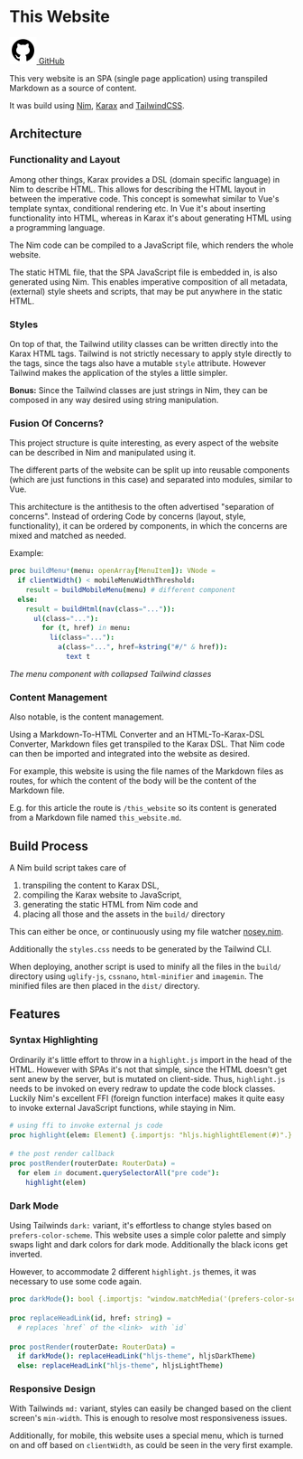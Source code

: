 [creationTime]:- "Feb 13. 2023"
[lastWriteTime]:- "Feb 20. 2023"

# This Website

<a href="https://github.com/aMOPel/nim-karax-website/tree/amopels_content">
<img src="assets/icons8-github.svg" alt="GitHub" class="inline m-1 dark:invert">
GitHub</a>

This very website 
is an SPA (single page application) using transpiled Markdown as a source of content.

It was build 
using [Nim](https://nim-lang.org/), [Karax](https://github.com/karaxnim/karax) and [TailwindCSS](https://tailwindcss.com/).

## Architecture

### Functionality and Layout

Among other things, Karax provides a DSL (domain specific language)
in Nim to describe HTML.
This allows for describing the HTML layout in between the imperative code.
This concept is somewhat similar to Vue's template syntax, conditional rendering etc.
In Vue it's about inserting functionality into HTML,
whereas in Karax it's about generating HTML using a programming language.

The Nim code can be compiled to a JavaScript file, which renders the whole website.

The static HTML file, that the SPA JavaScript file is embedded in,
is also generated using Nim.
This enables imperative composition of all metadata, 
(external) style sheets and scripts, that may be put anywhere in the static HTML.

### Styles

On top of that, the Tailwind utility classes can be written directly into the
Karax HTML tags.
Tailwind is not strictly necessary to apply style directly to the tags,
since the tags also have a mutable `style` attribute. 
However Tailwind makes the application of the styles a little simpler.

**Bonus:** Since the Tailwind classes are just strings in Nim,
they can be composed in any way desired using string manipulation.

### Fusion Of Concerns?

This project structure is quite interesting, as every aspect of the 
website can be described in Nim and manipulated using it.

The different parts of the website can be split up into reusable components 
(which are just functions in this case) and separated into modules,
similar to Vue.

This architecture is the antithesis to the often advertised 
"separation of concerns". Instead of ordering Code by concerns 
(layout, style, functionality), it can be ordered by components, in which
the concerns are mixed and matched as needed.

Example:

```nim
proc buildMenu*(menu: openArray[MenuItem]): VNode =
  if clientWidth() < mobileMenuWidthThreshold:
    result = buildMobileMenu(menu) # different component
  else:
    result = buildHtml(nav(class="...")):
      ul(class="..."):
        for (t, href) in menu:
          li(class="..."):
            a(class="...", href=kstring("#/" & href)):
              text t
```
*The menu component with collapsed Tailwind classes*

### Content Management

Also notable, is the content management.

Using a Markdown-To-HTML Converter and an HTML-To-Karax-DSL Converter,
Markdown files get transpiled to the Karax DSL.
That Nim code can then be imported and integrated into the website
as desired. 

For example, this website is using the file names of the Markdown 
files as routes, for which the content of the body will be the content of the 
Markdown file. 

E.g. for this article the route is `/this_website` so its content
is generated from a Markdown file named `this_website.md`.

## Build Process

A Nim build script takes care of 
1. transpiling the content to Karax DSL,
2. compiling the Karax website to JavaScript,
3. generating the static HTML from Nim code and
4. placing all those and the assets in the `build/` directory

This can either be once,
or continuously using my file watcher [nosey.nim](#/nosey_nim).

Additionally the `styles.css` needs to be generated by the Tailwind CLI.

When deploying, another script is used to minify all the files in the `build/`
directory using `uglify-js`, `cssnano`, `html-minifier` and `imagemin`.
The minified files are then placed in the `dist/` directory.

## Features

### Syntax Highlighting

Ordinarily it's little effort to throw in a `highlight.js` import in the head of the HTML.
However with SPAs it's not that simple, since the HTML doesn't get sent anew by 
the server, but is mutated on client-side.
Thus, `highlight.js` needs to be invoked on every redraw to update the code block
classes.
Luckily Nim's excellent FFI (foreign function interface) makes it quite easy to 
invoke external JavaScript functions, while staying in Nim.

```nim
# using ffi to invoke external js code
proc highlight(elem: Element) {.importjs: "hljs.highlightElement(#)".}

# the post render callback
proc postRender(routerDate: RouterData) =
  for elem in document.querySelectorAll("pre code"):
    highlight(elem)
```

### Dark Mode

Using Tailwinds `dark:` variant, it's effortless to change styles based on 
`prefers-color-scheme`.
This website uses a simple color palette and simply swaps light and dark 
colors for dark mode. Additionally the black icons get inverted.

However, to accommodate 2 different `highlight.js` themes, it was necessary to use
some code again.

```nim
proc darkMode(): bool {.importjs: "window.matchMedia('(prefers-color-scheme: dark)').matches".}

proc replaceHeadLink(id, href: string) =
  # replaces `href` of the <link>  with `id`

proc postRender(routerDate: RouterData) =
  if darkMode(): replaceHeadLink("hljs-theme", hljsDarkTheme)
  else: replaceHeadLink("hljs-theme", hljsLightTheme)
```

### Responsive Design

With Tailwinds `md:` variant, styles can easily be changed
based on the client screen's `min-width`.
This is enough to resolve most responsiveness issues.

Additionally, for mobile, this website uses a special menu, which is turned on 
and off based on `clientWidth`, as could be seen in the very first example.

